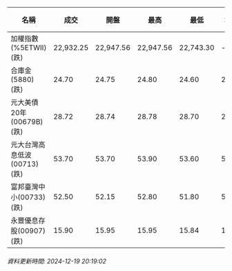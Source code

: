 | 名稱 | 成交 | 開盤 | 最高 | 最低 | 均價 | 成交金額(億) | 昨收 | 漲跌幅 | 漲跌 | 總量 | 昨量 | 振幅 |
| -------- | -------- | -------- | -------- |-------- | -------- | -------- |-------- |-------- |-------- | -------- | -------- |-------- |
|加權指數(%5ETWII) (跌)|22,932.25|22,947.56|22,947.56|22,743.30|-|4,108.51|23,168.67|1.02%|236.42|7,572,889|0|0.88%|
|合庫金(5880) (跌)|24.70|24.75|24.80|24.60|24.66|5.48|24.90|0.80%|0.20|22,237|9,409|0.80%|
|元大美債20年(00679B) (跌)|28.72|28.74|28.78|28.70|28.73|29.21|29.03|1.07%|0.31|101,682|121,819|0.28%|
|元大台灣高息低波(00713) (跌)|53.70|53.70|53.90|53.60|53.72|7.53|54.00|0.56%|0.30|14,009|13,763|0.56%|
|富邦臺灣中小(00733) (跌)|52.50|52.15|52.80|51.80|52.46|0.483|52.70|0.38%|0.20|921|607|1.90%|
|永豐優息存股(00907) (跌)|15.90|15.95|15.95|15.84|15.90|0.770|16.04|0.87%|0.14|4,842|1,558|0.69%|
###### 資料更新時間: 2024-12-19 20:19:02